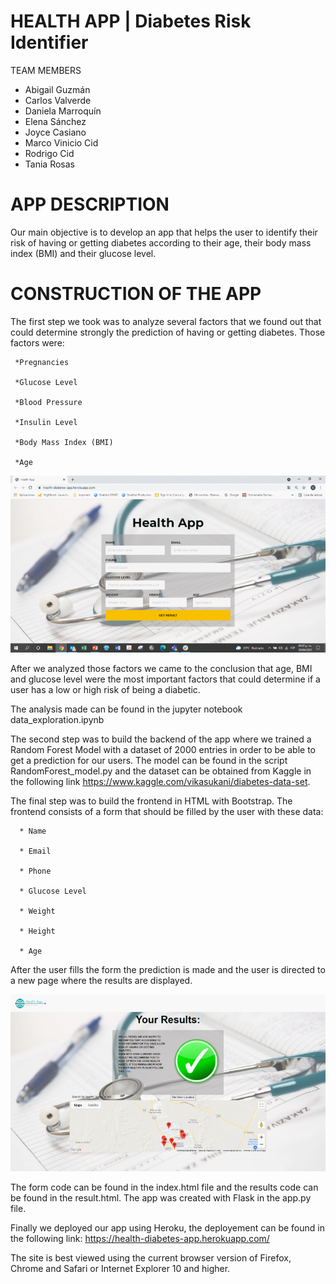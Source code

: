 # HEALTH APP | Diabetes Risk Identifier

TEAM MEMBERS

* Abigail Guzmán
* Carlos Valverde
* Daniela Marroquín 
* Elena Sánchez 
* Joyce Casiano
* Marco Vinicio Cid
* Rodrigo Cid
* Tania Rosas

# APP DESCRIPTION

Our main objective is to develop an app that helps the user to identify their risk of having or getting diabetes according to their age, their body mass index (BMI) and their glucose level. 

# CONSTRUCTION OF THE APP 

The first step we took was to analyze several factors that we found out that could determine strongly the prediction of having or getting diabetes. Those factors were:

     *Pregnancies

     *Glucose Level
  
     *Blood Pressure
  
     *Insulin Level
  
     *Body Mass Index (BMI)
  
     *Age

![Start](login.png)

After we analyzed those factors we came to the conclusion that age, BMI and glucose level were the most important factors that could determine if a user has a low or high risk of being a diabetic.  

The analysis made can be found in the jupyter notebook data_exploration.ipynb 

The second step was to build the backend of the app where we trained a Random Forest Model with a dataset of 2000 entries in order to be able to get a prediction for our users. The model can be found in the script RandomForest_model.py and the dataset can be obtained from Kaggle in the following link https://www.kaggle.com/vikasukani/diabetes-data-set.

The final step was to build the frontend in HTML with Bootstrap. The frontend consists of a form that should be filled by the user with these data: 
      
      * Name
      
      * Email
      
      * Phone
      
      * Glucose Level
      
      * Weight
      
      * Height 
      
      * Age
      
After the user fills the form the prediction is made and the user is directed to a new page where the results are displayed.

![Result](result.png)

The form code can be found in the index.html file and the results code can be found in the result.html. The app was created with Flask in the app.py file. 

Finally we deployed our app using Heroku, the deployement can be found in the following link: https://health-diabetes-app.herokuapp.com/

The site is best viewed using the current browser version of Firefox, Chrome and Safari or Internet Explorer 10 and higher.

